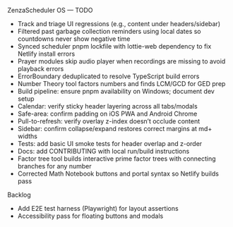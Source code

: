 ZenzaScheduler OS — TODO

- Track and triage UI regressions (e.g., content under headers/sidebar)
- Filtered past garbage collection reminders using local dates so countdowns never show negative time
- Synced scheduler pnpm lockfile with lottie-web dependency to fix Netlify install errors
- Prayer modules skip audio player when recordings are missing to avoid playback errors
- ErrorBoundary deduplicated to resolve TypeScript build errors
- Number Theory tool factors numbers and finds LCM/GCD for GED prep
- Build pipeline: ensure pnpm availability on Windows; document dev setup
- Calendar: verify sticky header layering across all tabs/modals
- Safe-area: confirm padding on iOS PWA and Android Chrome
- Pull-to-refresh: verify overlay z-index doesn’t occlude content
- Sidebar: confirm collapse/expand restores correct margins at md+ widths
- Tests: add basic UI smoke tests for header overlap and z-order
- Docs: add CONTRIBUTING with local run/build instructions
- Factor tree tool builds interactive prime factor trees with connecting branches for any number
- Corrected Math Notebook buttons and portal syntax so Netlify builds pass

Backlog
- Add E2E test harness (Playwright) for layout assertions
- Accessibility pass for floating buttons and modals

